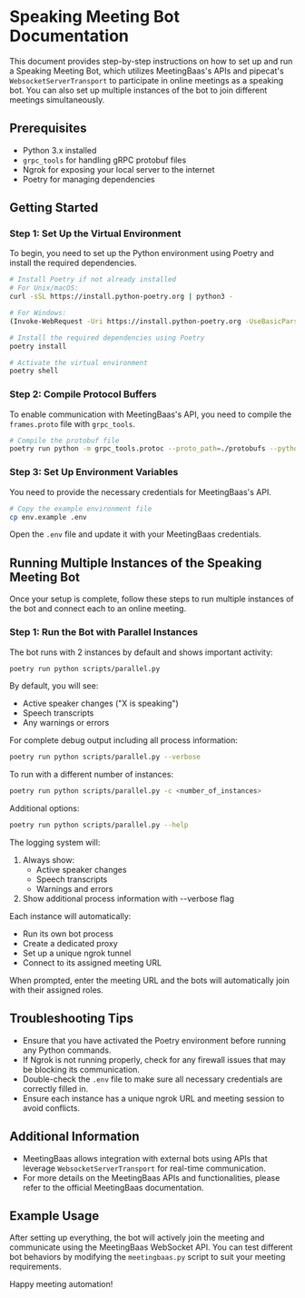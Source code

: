 # Speaking Meeting Bot Documentation

This document provides step-by-step instructions on how to set up and run a Speaking Meeting Bot, which utilizes MeetingBaas's APIs and pipecat's `WebsocketServerTransport` to participate in online meetings as a speaking bot. You can also set up multiple instances of the bot to join different meetings simultaneously.

## Prerequisites

-   Python 3.x installed
-   `grpc_tools` for handling gRPC protobuf files
-   Ngrok for exposing your local server to the internet
-   Poetry for managing dependencies

## Getting Started

### Step 1: Set Up the Virtual Environment

To begin, you need to set up the Python environment using Poetry and install the required dependencies.

```bash
# Install Poetry if not already installed
# For Unix/macOS:
curl -sSL https://install.python-poetry.org | python3 -

# For Windows:
(Invoke-WebRequest -Uri https://install.python-poetry.org -UseBasicParsing).Content | py -

# Install the required dependencies using Poetry
poetry install

# Activate the virtual environment
poetry shell
```

### Step 2: Compile Protocol Buffers

To enable communication with MeetingBaas's API, you need to compile the `frames.proto` file with `grpc_tools`.

```bash
# Compile the protobuf file
poetry run python -m grpc_tools.protoc --proto_path=./protobufs --python_out=./protobufs frames.proto
```

### Step 3: Set Up Environment Variables

You need to provide the necessary credentials for MeetingBaas's API.

```bash
# Copy the example environment file
cp env.example .env
```

Open the `.env` file and update it with your MeetingBaas credentials.

## Running Multiple Instances of the Speaking Meeting Bot

Once your setup is complete, follow these steps to run multiple instances of the bot and connect each to an online meeting.

### Step 1: Run the Bot with Parallel Instances

The bot runs with 2 instances by default and shows important activity:

```bash
poetry run python scripts/parallel.py
```

By default, you will see:

-   Active speaker changes ("X is speaking")
-   Speech transcripts
-   Any warnings or errors

For complete debug output including all process information:

```bash
poetry run python scripts/parallel.py --verbose
```

To run with a different number of instances:

```bash
poetry run python scripts/parallel.py -c <number_of_instances>
```

Additional options:

```bash
poetry run python scripts/parallel.py --help
```

The logging system will:

1. Always show:
    - Active speaker changes
    - Speech transcripts
    - Warnings and errors
2. Show additional process information with --verbose flag

Each instance will automatically:

-   Run its own bot process
-   Create a dedicated proxy
-   Set up a unique ngrok tunnel
-   Connect to its assigned meeting URL

When prompted, enter the meeting URL and the bots will automatically join with their assigned roles.

## Troubleshooting Tips

-   Ensure that you have activated the Poetry environment before running any Python commands.
-   If Ngrok is not running properly, check for any firewall issues that may be blocking its communication.
-   Double-check the `.env` file to make sure all necessary credentials are correctly filled in.
-   Ensure each instance has a unique ngrok URL and meeting session to avoid conflicts.

## Additional Information

-   MeetingBaas allows integration with external bots using APIs that leverage `WebsocketServerTransport` for real-time communication.
-   For more details on the MeetingBaas APIs and functionalities, please refer to the official MeetingBaas documentation.

## Example Usage

After setting up everything, the bot will actively join the meeting and communicate using the MeetingBaas WebSocket API. You can test different bot behaviors by modifying the `meetingbaas.py` script to suit your meeting requirements.

Happy meeting automation!
